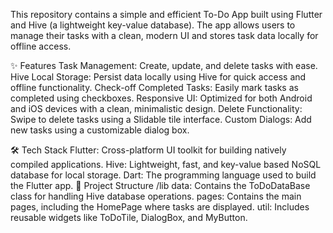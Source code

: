 This repository contains a simple and efficient To-Do App built using Flutter and Hive (a lightweight key-value database). The app allows users to manage their tasks with a clean, modern UI and stores task data locally for offline access.

✨ Features
Task Management: Create, update, and delete tasks with ease.
Hive Local Storage: Persist data locally using Hive for quick access and offline functionality.
Check-off Completed Tasks: Easily mark tasks as completed using checkboxes.
Responsive UI: Optimized for both Android and iOS devices with a clean, minimalistic design.
Delete Functionality: Swipe to delete tasks using a Slidable tile interface.
Custom Dialogs: Add new tasks using a customizable dialog box.

🛠 Tech Stack
Flutter: Cross-platform UI toolkit for building natively compiled applications.
Hive: Lightweight, fast, and key-value based NoSQL database for local storage.
Dart: The programming language used to build the Flutter app.
📂 Project Structure
/lib
data: Contains the ToDoDataBase class for handling Hive database operations.
pages: Contains the main pages, including the HomePage where tasks are displayed.
util: Includes reusable widgets like ToDoTile, DialogBox, and MyButton.
 
